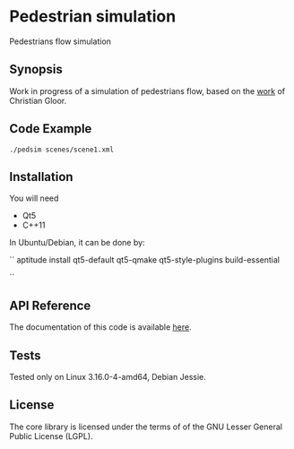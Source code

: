 # Pedestrian simulation
Pedestrians flow simulation

## Synopsis
Work in progress of a simulation of pedestrians flow, based on the [work](http://pedsim.silmaril.org/) of Christian Gloor.

## Code Example
```
./pedsim scenes/scene1.xml
```

## Installation
You will need
 * Qt5
 * C++11

In Ubuntu/Debian, it can be done by:

``
aptitude install qt5-default qt5-qmake qt5-style-plugins build-essential

``


## API Reference

The documentation of this code is available [here](http://pedsim.silmaril.org/documentation/).

## Tests

Tested only on Linux 3.16.0-4-amd64, Debian Jessie.


## License

The core library is licensed under the terms of of the GNU Lesser General Public License (LGPL).
